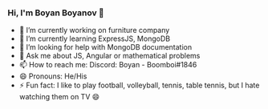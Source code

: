 ### Hi, I'm Boyan Boyanov 👋

- 🔭 I’m currently working on furniture company
- 🌱 I’m currently learning ExpressJS, MongoDB
- 🤔 I’m looking for help with MongoDB documentation
- 💬 Ask me about JS, Angular or mathematical problems
- 📫 How to reach me: Discord: Boyan - Boomboi#1846
- 😄 Pronouns: He/His
- ⚡ Fun fact: I like to play football, volleyball, tennis, table tennis, but I hate watching them on TV 😄
